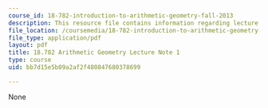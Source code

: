 ```yaml
---
course_id: 18-782-introduction-to-arithmetic-geometry-fall-2013
description: This resource file contains information regarding lecture 1.
file_location: /coursemedia/18-782-introduction-to-arithmetic-geometry-fall-2013/bb7d15e5b09a2af2f480847680378699_MIT18_782F13_lec1.pdf
file_type: application/pdf
layout: pdf
title: 18.782 Arithmetic Geometry Lecture Note 1
type: course
uid: bb7d15e5b09a2af2f480847680378699

---
```

None